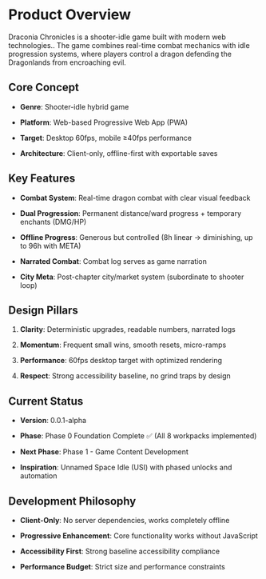 # Product Overview

Draconia Chronicles is a shooter-idle game built with modern web technologies..
The game combines real-time combat mechanics with idle progression systems, where players control a dragon defending the Dragonlands from encroaching evil.

## Core Concept

- **Genre**: Shooter-idle hybrid game

- **Platform**: Web-based Progressive Web App (PWA)

- **Target**: Desktop 60fps, mobile ≥40fps performance

- **Architecture**: Client-only, offline-first with exportable saves

## Key Features

- **Combat System**: Real-time dragon combat with clear visual feedback

- **Dual Progression**: Permanent distance/ward progress + temporary enchants (DMG/HP)

- **Offline Progress**: Generous but controlled (8h linear → diminishing, up to 96h with META)

- **Narrated Combat**: Combat log serves as game narration

- **City Meta**: Post-chapter city/market system (subordinate to shooter loop)

## Design Pillars

1. **Clarity**: Deterministic upgrades, readable numbers, narrated logs

1. **Momentum**: Frequent small wins, smooth resets, micro-ramps

1. **Performance**: 60fps desktop target with optimized rendering

1. **Respect**: Strong accessibility baseline, no grind traps by design

## Current Status

- **Version**: 0.0.1-alpha

- **Phase**: Phase 0 Foundation Complete ✅ (All 8 workpacks implemented)

- **Next Phase**: Phase 1 - Game Content Development

- **Inspiration**: Unnamed Space Idle (USI) with phased unlocks and automation

## Development Philosophy

- **Client-Only**: No server dependencies, works completely offline

- **Progressive Enhancement**: Core functionality works without JavaScript

- **Accessibility First**: Strong baseline accessibility compliance

- **Performance Budget**: Strict size and performance constraints
